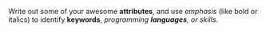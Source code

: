 Write out some of your awesome **attributes**, and use _emphasis_ (like bold or italics) to identify **keywords**, _programming **languages**, or skills_. 
